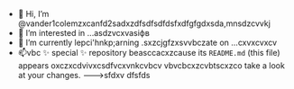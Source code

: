 - 👋 Hi, I’m @vander1colemzxcanfd2sadxzdfsdfsdfdsfxdfgfgdxsda,mnsdzcvvkj
- 👀 I’m interested in ...asdzvcxvasіфв
- 🌱 I’m currently lepci'hnkp;arning .sxzcjgfzxsvvbczate on ...cxvxcvxcv
- 📫vbc ✨ special ✨ repository beasccacxzcause its `README.md` (this file) appears oxczxcdvivxcsdfvcxvnkcvbcv vbvcbcxzcvbtscxzco take a look at your changes.
--->sfdxv
dfsfds
